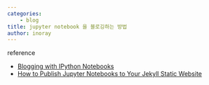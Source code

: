 ```yaml
---
categories: 
    - blog
title: jupyter notebook 을 블로깅하는 방법
author: inoray
---
```


reference

- [Blogging with IPython Notebooks](http://dkmehrmann.github.io/blog/2016/07/26/blogging_with_ipynb.html)
- [How to Publish Jupyter Notebooks to Your Jekyll Static Website](http://www.leeclemmer.com/2017/07/04/how-to-publish-jupyter-notebooks-to-your-jekyll-static-website.html)


